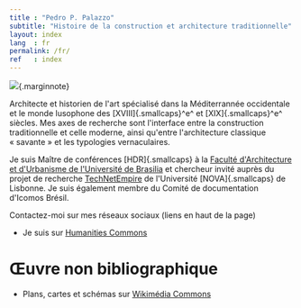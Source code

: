 ```yaml
---
title : "Pedro P. Palazzo"
subtitle: "Histoire de la construction et architecture traditionnelle"
layout: index
lang  : fr
permalink: /fr/
ref   : index
---
```


![](https://hcommons.org/app/uploads/sites/1001018/2021/05/pp-0535.jpg){.marginnote}

Architecte et historien de l'art spécialisé dans la Méditerrannée
occidentale et le monde lusophone des [XVIII]{.smallcaps}^e^ et
[XIX]{.smallcaps}^e^ siècles. Mes axes de recherche sont l'interface
entre la construction traditionnelle et celle moderne, ainsi qu'entre
l'architecture classique « savante » et les typologies vernaculaires.

Je suis Maître de conférences [HDR]{.smallcaps} à la [Faculté
d'Architecture et d'Urbanisme de l'Université de
Brasilia](http://www.fau.unb.br) et chercheur invité auprès du projet de
recherche [TechNetEmpire](https://technetempire.fcsh.unl.pt/) de
l'Université [NOVA]{.smallcaps} de Lisbonne. Je suis également membre du
Comité de documentation d'Icomos Brésil.

<i title="Contact" class="fas fa-envelope"></i>
Contactez-moi sur mes réseaux sociaux (liens en haut de la page)
<i title="Monter" class="fas fa-arrow-up"></i>

- Je suis sur [Humanities Commons](https://sah.hcommons.org/members/palazzo/)

# Œuvre non bibliographique #

- Plans, cartes et schémas sur [Wikimédia Commons](https://commons.wikimedia.org/wiki/User:Arqpalazzo?uselang=fr)

